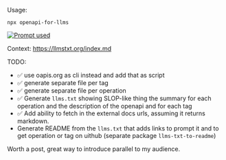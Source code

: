 Usage:

```
npx openapi-for-llms
```

[![Prompt used](https://b.lmpify.com/Prompt_used)](https://letmeprompt.com/rules-httpsuithu-3bvkpn0)

Context:
https://llmstxt.org/index.md

TODO:

- ✅ use oapis.org as cli instead and add that as script
- ✅ generate separate file per tag
- ✅ generate separate file per operation
- ✅ Generate `llms.txt` showing SLOP-like thing the summary for each operation and the description of the openapi and for each tag
- ✅ Add ability to fetch in the external docs urls, assuming it returns markdown.
- Generate README from the `llms.txt` that adds links to prompt it and to get operation or tag on uithub (separate package `llms-txt-to-readme`)

Worth a post, great way to introduce parallel to my audience.
